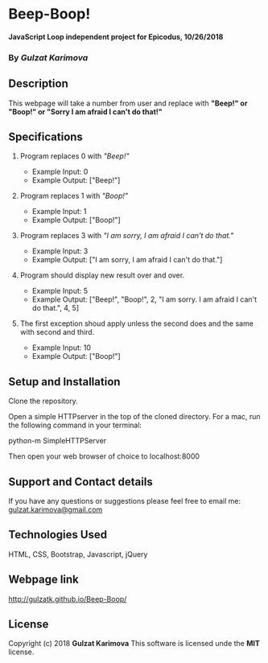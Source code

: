 # Beep-Boop!

#### JavaScript Loop independent project for Epicodus, 10/26/2018

### By _Gulzat Karimova_

## Description

This webpage will take a number from user and replace with **"Beep!" or "Boop!" or "Sorry I am afraid I can't do that!"**

## Specifications

  1. Program replaces 0 with _"Beep!"_
      * Example Input: 0
      * Example Output: ["Beep!"]

  2. Program replaces 1 with _"Boop!"_
      * Example Input: 1
      * Example Output: ["Boop!"]

  3. Program replaces 3 with _"I am sorry, I am afraid I can't do that."_
      * Example Input: 3
      * Example Output: ["I am sorry, I am afraid I can't do that."]

  4. Program should display new result over and over.
      * Example Input: 5
      * Example Output: ["Beep!", "Boop!", 2, "I am sorry. I am afraid I can't do that.", 4, 5]

  5. The first exception shoud apply unless the second does and the same with second and third.
      * Example Input: 10
      * Example Output: ["Boop!"]

## Setup and Installation

Clone the repository.

Open a simple HTTPserver in the top of the cloned directory. For a mac, run the following command in your terminal:

python-m SimpleHTTPServer

Then open your web browser of choice to localhost:8000

## Support and Contact details

  If you have any questions or suggestions please feel free to email me: gulzat.karimova@gmail.com

## Technologies Used

  HTML, CSS,  Bootstrap, Javascript, jQuery

## Webpage link

http://gulzatk.github.io/Beep-Boop/

## License

  Copyright (c) 2018 **Gulzat Karimova**
  This software is licensed unde the **MIT** license.
